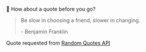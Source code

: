 📣 How about a quote before you go?

> Be slow in choosing a friend, slower in changing.
>
> <p>- Benjamin Franklin</p>

Quote requested from [Random Quotes API](https://github.com/lukePeavey/quotable)
